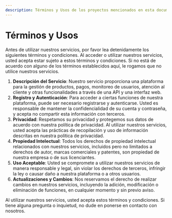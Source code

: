 ```yaml
---
description: Términos y Usos de los proyectos mencionados en esta documentación.
---
```


# Términos y Usos

Antes de utilizar nuestros servicios, por favor lea detenidamente los siguientes términos y condiciones. Al acceder o utilizar nuestros servicios, usted acepta estar sujeto a estos términos y condiciones. Si no está de acuerdo con alguno de los términos establecidos aquí, le rogamos que no utilice nuestros servicios.

1. **Descripción del Servicio**: Nuestro servicio proporciona una plataforma para la gestión de productos, pagos, monitoreo de usuarios, atención al cliente y otras funcionalidades a través de una API y una interfaz web.
2. **Registro y Autenticación**: Para acceder a ciertas funciones de nuestra plataforma, puede ser necesario registrarse y autenticarse. Usted es responsable de mantener la confidencialidad de su cuenta y contraseña, y acepta no compartir esta información con terceros.
3. **Privacidad**: Respetamos su privacidad y protegemos sus datos de acuerdo con nuestra política de privacidad. Al utilizar nuestros servicios, usted acepta las prácticas de recopilación y uso de información descritas en nuestra política de privacidad.
4. **Propiedad Intelectual**: Todos los derechos de propiedad intelectual relacionados con nuestros servicios, incluidos pero no limitados a derechos de autor, marcas comerciales y patentes, son propiedad de nuestra empresa o de sus licenciantes.
5. **Uso Aceptable**: Usted se compromete a utilizar nuestros servicios de manera responsable y legal, sin violar los derechos de terceros, infringir la ley o causar daño a nuestra plataforma o a otros usuarios.
6. **Actualizaciones y Cambios**: Nos reservamos el derecho de realizar cambios en nuestros servicios, incluyendo la adición, modificación o eliminación de funciones, en cualquier momento y sin previo aviso.

Al utilizar nuestros servicios, usted acepta estos términos y condiciones. Si tiene alguna pregunta o inquietud, no dude en ponerse en contacto con nosotros.
